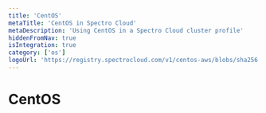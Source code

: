 ```yaml
---
title: 'CentOS'
metaTitle: 'CentOS in Spectro Cloud'
metaDescription: 'Using CentOS in a Spectro Cloud cluster profile'
hiddenFromNav: true
isIntegration: true
category: ['os']
logoUrl: 'https://registry.spectrocloud.com/v1/centos-aws/blobs/sha256:fe51960e2a05745b7b9217e244e47fac401edcdb184b500d75cc537cecb81ef1?type=image/png'
---
```


# CentOS

